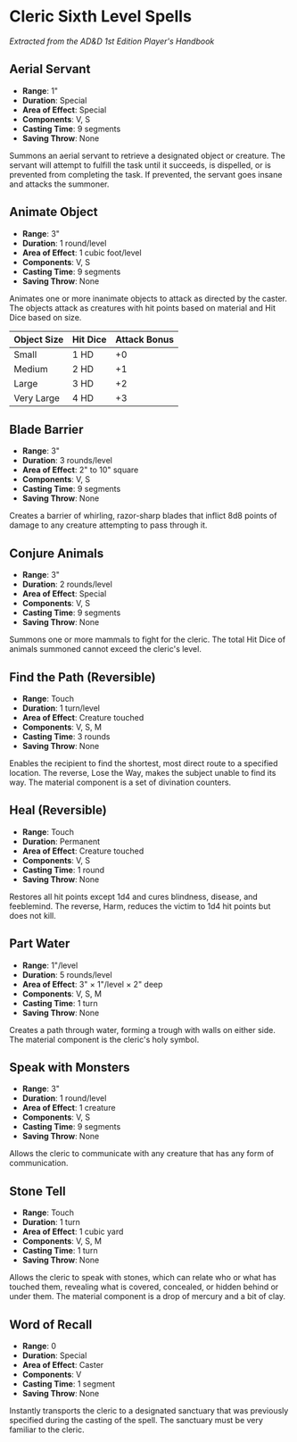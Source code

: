 # Cleric Sixth Level Spells

*Extracted from the AD&D 1st Edition Player's Handbook*

## Aerial Servant
- **Range**: 1"
- **Duration**: Special
- **Area of Effect**: Special
- **Components**: V, S
- **Casting Time**: 9 segments
- **Saving Throw**: None

Summons an aerial servant to retrieve a designated object or creature. The servant will attempt to fulfill the task until it succeeds, is dispelled, or is prevented from completing the task. If prevented, the servant goes insane and attacks the summoner.

## Animate Object
- **Range**: 3"
- **Duration**: 1 round/level
- **Area of Effect**: 1 cubic foot/level
- **Components**: V, S
- **Casting Time**: 9 segments
- **Saving Throw**: None

Animates one or more inanimate objects to attack as directed by the caster. The objects attack as creatures with hit points based on material and Hit Dice based on size.

| Object Size | Hit Dice | Attack Bonus |
|-------------|----------|--------------|
| Small       | 1 HD     | +0           |
| Medium      | 2 HD     | +1           |
| Large       | 3 HD     | +2           |
| Very Large  | 4 HD     | +3           |

## Blade Barrier
- **Range**: 3"
- **Duration**: 3 rounds/level
- **Area of Effect**: 2" to 10" square
- **Components**: V, S
- **Casting Time**: 9 segments
- **Saving Throw**: None

Creates a barrier of whirling, razor-sharp blades that inflict 8d8 points of damage to any creature attempting to pass through it.

## Conjure Animals
- **Range**: 3"
- **Duration**: 2 rounds/level
- **Area of Effect**: Special
- **Components**: V, S
- **Casting Time**: 9 segments
- **Saving Throw**: None

Summons one or more mammals to fight for the cleric. The total Hit Dice of animals summoned cannot exceed the cleric's level.

## Find the Path (Reversible)
- **Range**: Touch
- **Duration**: 1 turn/level
- **Area of Effect**: Creature touched
- **Components**: V, S, M
- **Casting Time**: 3 rounds
- **Saving Throw**: None

Enables the recipient to find the shortest, most direct route to a specified location. The reverse, Lose the Way, makes the subject unable to find its way. The material component is a set of divination counters.

## Heal (Reversible)
- **Range**: Touch
- **Duration**: Permanent
- **Area of Effect**: Creature touched
- **Components**: V, S
- **Casting Time**: 1 round
- **Saving Throw**: None

Restores all hit points except 1d4 and cures blindness, disease, and feeblemind. The reverse, Harm, reduces the victim to 1d4 hit points but does not kill.

## Part Water
- **Range**: 1"/level
- **Duration**: 5 rounds/level
- **Area of Effect**: 3" × 1"/level × 2" deep
- **Components**: V, S, M
- **Casting Time**: 1 turn
- **Saving Throw**: None

Creates a path through water, forming a trough with walls on either side. The material component is the cleric's holy symbol.

## Speak with Monsters
- **Range**: 3"
- **Duration**: 1 round/level
- **Area of Effect**: 1 creature
- **Components**: V, S
- **Casting Time**: 9 segments
- **Saving Throw**: None

Allows the cleric to communicate with any creature that has any form of communication.

## Stone Tell
- **Range**: Touch
- **Duration**: 1 turn
- **Area of Effect**: 1 cubic yard
- **Components**: V, S, M
- **Casting Time**: 1 turn
- **Saving Throw**: None

Allows the cleric to speak with stones, which can relate who or what has touched them, revealing what is covered, concealed, or hidden behind or under them. The material component is a drop of mercury and a bit of clay.

## Word of Recall
- **Range**: 0
- **Duration**: Special
- **Area of Effect**: Caster
- **Components**: V
- **Casting Time**: 1 segment
- **Saving Throw**: None

Instantly transports the cleric to a designated sanctuary that was previously specified during the casting of the spell. The sanctuary must be very familiar to the cleric.
